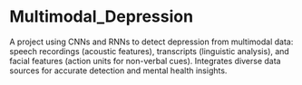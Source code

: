 # Multimodal_Depression
A project using CNNs and RNNs to detect depression from multimodal data: speech recordings (acoustic features), transcripts (linguistic analysis), and facial features (action units for non-verbal cues). Integrates diverse data sources for accurate detection and mental health insights.
